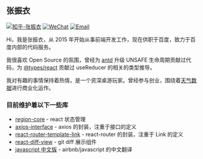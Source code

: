 ## 张振衣

[![知乎-张振衣](https://img.shields.io/badge/%E7%9F%A5%E4%B9%8E-%E5%BC%A0%E6%8C%AF%E8%A1%A3-%230066ff)](https://www.zhihu.com/people/dancerphil)
[![WeChat](https://img.shields.io/badge/WeChat-dancerphil-%2307c160)](#)
[![Email](https://img.shields.io/badge/Email-dancerphil1994%40gmail.com-lightgray)](mailto:dancerphil1994@gmail.com)

Hi，我是张振衣，从 2015 年开始从事前端开发工作，现在供职于百度，致力于百度内部的代码服务。

我很喜欢 Open Source 的氛围，曾经为 [antd](https://github.com/ant-design/ant-design) 升级 UNSAFE 生命周期贡献过代码，为 [@types/react](https://github.com/DefinitelyTyped/DefinitelyTyped/tree/master/types/react) 贡献过 useReducer 的相关的类型推导。

我对有趣的事情保持着热情，是一个资深桌游玩家。曾经参与创业，围绕着[天气数据](https://www.seniverse.com)进行商业化运作。

### 目前维护着以下一些库

- [region-core](https://github.com/regionjs/region-core) - react 状态管理
- [axios-interface](https://github.com/dancerphil/axios-interface) - axios 的封装，注重于接口的定义
- [react-router-template-link](https://github.com/dancerphil/react-router-template-link) - react-router 的封装，注重于 Link 的定义
- [react-diff-view](https://github.com/otakustay/react-diff-view) - git diff 展示组件
- [javascript 中文版](https://github.com/dancerphil/translate) - airbnb/javascript 的中文翻译

